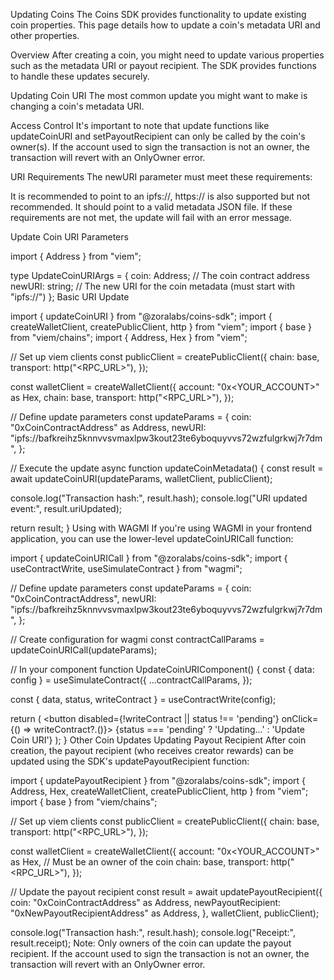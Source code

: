 
Updating Coins
The Coins SDK provides functionality to update existing coin properties. This page details how to update a coin's metadata URI and other properties.

Overview
After creating a coin, you might need to update various properties such as the metadata URI or payout recipient. The SDK provides functions to handle these updates securely.

Updating Coin URI
The most common update you might want to make is changing a coin's metadata URI.

Access Control
It's important to note that update functions like updateCoinURI and setPayoutRecipient can only be called by the coin's owner(s). If the account used to sign the transaction is not an owner, the transaction will revert with an OnlyOwner error.

URI Requirements
The newURI parameter must meet these requirements:

It is recommended to point to an ipfs://, https:// is also supported but not recommended.
It should point to a valid metadata JSON file.
If these requirements are not met, the update will fail with an error message.

Update Coin URI Parameters

import { Address } from "viem";
 
type UpdateCoinURIArgs = {
  coin: Address;    // The coin contract address
  newURI: string;   // The new URI for the coin metadata (must start with "ipfs://")
};
Basic URI Update

import { updateCoinURI } from "@zoralabs/coins-sdk";
import { createWalletClient, createPublicClient, http } from "viem";
import { base } from "viem/chains";
import { Address, Hex } from "viem";
 
// Set up viem clients
const publicClient = createPublicClient({
  chain: base,
  transport: http("<RPC_URL>"),
});
 
const walletClient = createWalletClient({
  account: "0x<YOUR_ACCOUNT>" as Hex,
  chain: base,
  transport: http("<RPC_URL>"),
});
 
// Define update parameters
const updateParams = {
  coin: "0xCoinContractAddress" as Address,
  newURI: "ipfs://bafkreihz5knnvvsvmaxlpw3kout23te6yboquyvvs72wzfulgrkwj7r7dm",
};
 
// Execute the update
async function updateCoinMetadata() {
  const result = await updateCoinURI(updateParams, walletClient, publicClient);
  
  console.log("Transaction hash:", result.hash);
  console.log("URI updated event:", result.uriUpdated);
  
  return result;
}
Using with WAGMI
If you're using WAGMI in your frontend application, you can use the lower-level updateCoinURICall function:


import { updateCoinURICall } from "@zoralabs/coins-sdk";
import { useContractWrite, useSimulateContract } from "wagmi";
 
// Define update parameters
const updateParams = {
  coin: "0xCoinContractAddress",
  newURI: "ipfs://bafkreihz5knnvvsvmaxlpw3kout23te6yboquyvvs72wzfulgrkwj7r7dm",
};
 
// Create configuration for wagmi
const contractCallParams = updateCoinURICall(updateParams);
 
// In your component
function UpdateCoinURIComponent() {
  const { data: config } = useSimulateContract({
    ...contractCallParams,
  });
  
  const { data, status, writeContract } = useContractWrite(config);
  
  return (
    <button disabled={!writeContract || status !== 'pending'} onClick={() => writeContract?.()}>
      {status === 'pending' ? 'Updating...' : 'Update Coin URI'}
    </button>
  );
}
Other Coin Updates
Updating Payout Recipient
After coin creation, the payout recipient (who receives creator rewards) can be updated using the SDK's updatePayoutRecipient function:


import { updatePayoutRecipient } from "@zoralabs/coins-sdk";
import { Address, Hex, createWalletClient, createPublicClient, http } from "viem";
import { base } from "viem/chains";
 
// Set up viem clients
const publicClient = createPublicClient({
  chain: base,
  transport: http("<RPC_URL>"),
});
 
const walletClient = createWalletClient({
  account: "0x<YOUR_ACCOUNT>" as Hex, // Must be an owner of the coin
  chain: base,
  transport: http("<RPC_URL>"),
});
 
// Update the payout recipient
const result = await updatePayoutRecipient({
  coin: "0xCoinContractAddress" as Address,
  newPayoutRecipient: "0xNewPayoutRecipientAddress" as Address,
}, walletClient, publicClient);
 
console.log("Transaction hash:", result.hash);
console.log("Receipt:", result.receipt);
Note: Only owners of the coin can update the payout recipient. If the account used to sign the transaction is not an owner, the transaction will revert with an OnlyOwner error.